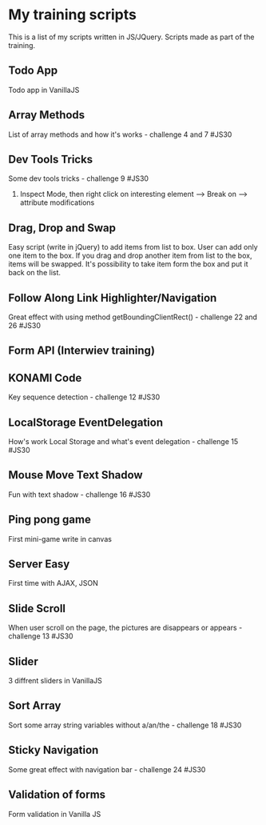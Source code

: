 # My training scripts

This is a list of my scripts written in JS/JQuery. Scripts made as part of the training.

## Todo App

Todo app in VanillaJS

## Array Methods

List of array methods and how it's works - challenge 4 and 7 #JS30

## Dev Tools Tricks

Some dev tools tricks - challenge 9 #JS30
1) Inspect Mode, then right click on interesting element --> Break on --> attribute modifications

## Drag, Drop and Swap

Easy script (write in jQuery) to add items from list to box. User can add only one item to the box. If you drag and drop another item from list to the box, items will be swapped. It's possibility to take item form the box and put it back on the list.

## Follow Along Link Highlighter/Navigation

Great effect with using method getBoundingClientRect() - challenge 22 and 26 #JS30

## Form API (Interwiev training)

## KONAMI Code

Key sequence detection - challenge 12 #JS30

## LocalStorage EventDelegation

How's work Local Storage and what's event delegation - challenge 15 #JS30

## Mouse Move Text Shadow

Fun with text shadow - challenge 16 #JS30

## Ping pong game

First mini-game write in canvas

## Server Easy

First time with AJAX, JSON

## Slide Scroll

When user scroll on the page, the pictures are disappears or appears - challenge 13 #JS30

## Slider

3 diffrent sliders in VanillaJS

## Sort Array

Sort some array string variables without a/an/the - challenge 18 #JS30

## Sticky Navigation

Some great effect with navigation bar - challenge 24 #JS30

## Validation of forms

Form validation in Vanilla JS



